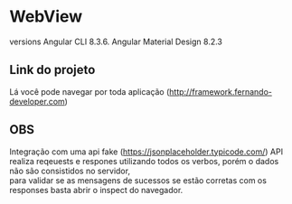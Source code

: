 # WebView

versions
Angular CLI  8.3.6.
Angular Material Design 8.2.3

## Link do projeto

Lá você pode navegar por toda aplicação (http://framework.fernando-developer.com)

## OBS
Integração com uma api fake (https://jsonplaceholder.typicode.com/)
API realiza reqeuests e respones utilizando todos os verbos, porém o dados não são consistidos no servidor, <br>
para validar se as mensagens de sucessos se estão corretas com os responses basta abrir o inspect do navegador.

